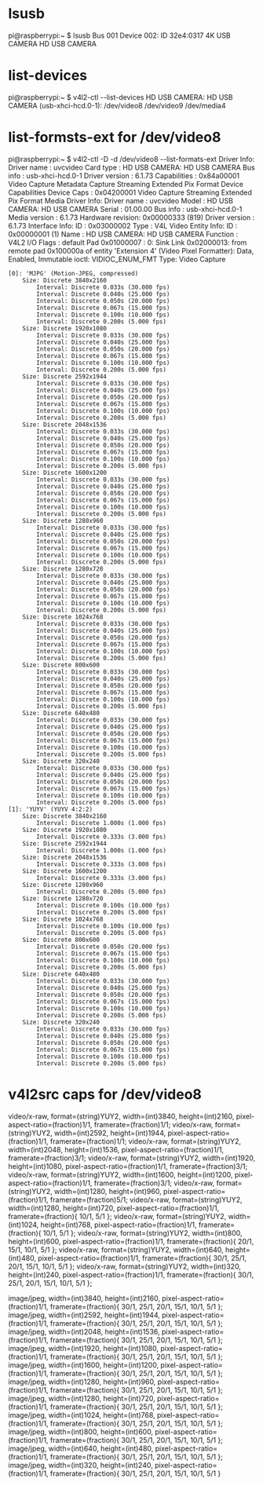 # lsusb 

pi@raspberrypi:~ $ lsusb
Bus 001 Device 002: ID 32e4:0317 4K USB CAMERA HD USB CAMERA

# list-devices 

pi@raspberrypi:~ $ v4l2-ctl --list-devices
HD USB CAMERA: HD USB CAMERA (usb-xhci-hcd.0-1):
	/dev/video8
	/dev/video9
	/dev/media4

# list-formsts-ext for /dev/video8

pi@raspberrypi:~ $ v4l2-ctl -D -d /dev/video8 --list-formats-ext
Driver Info:
	Driver name      : uvcvideo
	Card type        : HD USB CAMERA: HD USB CAMERA
	Bus info         : usb-xhci-hcd.0-1
	Driver version   : 6.1.73
	Capabilities     : 0x84a00001
		Video Capture
		Metadata Capture
		Streaming
		Extended Pix Format
		Device Capabilities
	Device Caps      : 0x04200001
		Video Capture
		Streaming
		Extended Pix Format
Media Driver Info:
	Driver name      : uvcvideo
	Model            : HD USB CAMERA: HD USB CAMERA
	Serial           : 01.00.00
	Bus info         : usb-xhci-hcd.0-1
	Media version    : 6.1.73
	Hardware revision: 0x00000333 (819)
	Driver version   : 6.1.73
Interface Info:
	ID               : 0x03000002
	Type             : V4L Video
Entity Info:
	ID               : 0x00000001 (1)
	Name             : HD USB CAMERA: HD USB CAMERA
	Function         : V4L2 I/O
	Flags            : default
	Pad 0x01000007   : 0: Sink
	  Link 0x02000013: from remote pad 0x100000a of entity 'Extension 4' (Video Pixel Formatter): Data, Enabled, Immutable
ioctl: VIDIOC_ENUM_FMT
	Type: Video Capture

	[0]: 'MJPG' (Motion-JPEG, compressed)
		Size: Discrete 3840x2160
			Interval: Discrete 0.033s (30.000 fps)
			Interval: Discrete 0.040s (25.000 fps)
			Interval: Discrete 0.050s (20.000 fps)
			Interval: Discrete 0.067s (15.000 fps)
			Interval: Discrete 0.100s (10.000 fps)
			Interval: Discrete 0.200s (5.000 fps)
		Size: Discrete 1920x1080
			Interval: Discrete 0.033s (30.000 fps)
			Interval: Discrete 0.040s (25.000 fps)
			Interval: Discrete 0.050s (20.000 fps)
			Interval: Discrete 0.067s (15.000 fps)
			Interval: Discrete 0.100s (10.000 fps)
			Interval: Discrete 0.200s (5.000 fps)
		Size: Discrete 2592x1944
			Interval: Discrete 0.033s (30.000 fps)
			Interval: Discrete 0.040s (25.000 fps)
			Interval: Discrete 0.050s (20.000 fps)
			Interval: Discrete 0.067s (15.000 fps)
			Interval: Discrete 0.100s (10.000 fps)
			Interval: Discrete 0.200s (5.000 fps)
		Size: Discrete 2048x1536
			Interval: Discrete 0.033s (30.000 fps)
			Interval: Discrete 0.040s (25.000 fps)
			Interval: Discrete 0.050s (20.000 fps)
			Interval: Discrete 0.067s (15.000 fps)
			Interval: Discrete 0.100s (10.000 fps)
			Interval: Discrete 0.200s (5.000 fps)
		Size: Discrete 1600x1200
			Interval: Discrete 0.033s (30.000 fps)
			Interval: Discrete 0.040s (25.000 fps)
			Interval: Discrete 0.050s (20.000 fps)
			Interval: Discrete 0.067s (15.000 fps)
			Interval: Discrete 0.100s (10.000 fps)
			Interval: Discrete 0.200s (5.000 fps)
		Size: Discrete 1280x960
			Interval: Discrete 0.033s (30.000 fps)
			Interval: Discrete 0.040s (25.000 fps)
			Interval: Discrete 0.050s (20.000 fps)
			Interval: Discrete 0.067s (15.000 fps)
			Interval: Discrete 0.100s (10.000 fps)
			Interval: Discrete 0.200s (5.000 fps)
		Size: Discrete 1280x720
			Interval: Discrete 0.033s (30.000 fps)
			Interval: Discrete 0.040s (25.000 fps)
			Interval: Discrete 0.050s (20.000 fps)
			Interval: Discrete 0.067s (15.000 fps)
			Interval: Discrete 0.100s (10.000 fps)
			Interval: Discrete 0.200s (5.000 fps)
		Size: Discrete 1024x768
			Interval: Discrete 0.033s (30.000 fps)
			Interval: Discrete 0.040s (25.000 fps)
			Interval: Discrete 0.050s (20.000 fps)
			Interval: Discrete 0.067s (15.000 fps)
			Interval: Discrete 0.100s (10.000 fps)
			Interval: Discrete 0.200s (5.000 fps)
		Size: Discrete 800x600
			Interval: Discrete 0.033s (30.000 fps)
			Interval: Discrete 0.040s (25.000 fps)
			Interval: Discrete 0.050s (20.000 fps)
			Interval: Discrete 0.067s (15.000 fps)
			Interval: Discrete 0.100s (10.000 fps)
			Interval: Discrete 0.200s (5.000 fps)
		Size: Discrete 640x480
			Interval: Discrete 0.033s (30.000 fps)
			Interval: Discrete 0.040s (25.000 fps)
			Interval: Discrete 0.050s (20.000 fps)
			Interval: Discrete 0.067s (15.000 fps)
			Interval: Discrete 0.100s (10.000 fps)
			Interval: Discrete 0.200s (5.000 fps)
		Size: Discrete 320x240
			Interval: Discrete 0.033s (30.000 fps)
			Interval: Discrete 0.040s (25.000 fps)
			Interval: Discrete 0.050s (20.000 fps)
			Interval: Discrete 0.067s (15.000 fps)
			Interval: Discrete 0.100s (10.000 fps)
			Interval: Discrete 0.200s (5.000 fps)
	[1]: 'YUYV' (YUYV 4:2:2)
		Size: Discrete 3840x2160
			Interval: Discrete 1.000s (1.000 fps)
		Size: Discrete 1920x1080
			Interval: Discrete 0.333s (3.000 fps)
		Size: Discrete 2592x1944
			Interval: Discrete 1.000s (1.000 fps)
		Size: Discrete 2048x1536
			Interval: Discrete 0.333s (3.000 fps)
		Size: Discrete 1600x1200
			Interval: Discrete 0.333s (3.000 fps)
		Size: Discrete 1280x960
			Interval: Discrete 0.200s (5.000 fps)
		Size: Discrete 1280x720
			Interval: Discrete 0.100s (10.000 fps)
			Interval: Discrete 0.200s (5.000 fps)
		Size: Discrete 1024x768
			Interval: Discrete 0.100s (10.000 fps)
			Interval: Discrete 0.200s (5.000 fps)
		Size: Discrete 800x600
			Interval: Discrete 0.050s (20.000 fps)
			Interval: Discrete 0.067s (15.000 fps)
			Interval: Discrete 0.100s (10.000 fps)
			Interval: Discrete 0.200s (5.000 fps)
		Size: Discrete 640x480
			Interval: Discrete 0.033s (30.000 fps)
			Interval: Discrete 0.040s (25.000 fps)
			Interval: Discrete 0.050s (20.000 fps)
			Interval: Discrete 0.067s (15.000 fps)
			Interval: Discrete 0.100s (10.000 fps)
			Interval: Discrete 0.200s (5.000 fps)
		Size: Discrete 320x240
			Interval: Discrete 0.033s (30.000 fps)
			Interval: Discrete 0.040s (25.000 fps)
			Interval: Discrete 0.050s (20.000 fps)
			Interval: Discrete 0.067s (15.000 fps)
			Interval: Discrete 0.100s (10.000 fps)
			Interval: Discrete 0.200s (5.000 fps)

# v4l2src caps for /dev/video8

video/x-raw, format=(string)YUY2, width=(int)3840, height=(int)2160, pixel-aspect-ratio=(fraction)1/1, framerate=(fraction)1/1; 
video/x-raw, format=(string)YUY2, width=(int)2592, height=(int)1944, pixel-aspect-ratio=(fraction)1/1, framerate=(fraction)1/1; 
video/x-raw, format=(string)YUY2, width=(int)2048, height=(int)1536, pixel-aspect-ratio=(fraction)1/1, framerate=(fraction)3/1; 
video/x-raw, format=(string)YUY2, width=(int)1920, height=(int)1080, pixel-aspect-ratio=(fraction)1/1, framerate=(fraction)3/1; 
video/x-raw, format=(string)YUY2, width=(int)1600, height=(int)1200, pixel-aspect-ratio=(fraction)1/1, framerate=(fraction)3/1; 
video/x-raw, format=(string)YUY2, width=(int)1280, height=(int)960, pixel-aspect-ratio=(fraction)1/1, framerate=(fraction)5/1; 
video/x-raw, format=(string)YUY2, width=(int)1280, height=(int)720, pixel-aspect-ratio=(fraction)1/1, framerate=(fraction){ 10/1, 5/1 }; 
video/x-raw, format=(string)YUY2, width=(int)1024, height=(int)768, pixel-aspect-ratio=(fraction)1/1, framerate=(fraction){ 10/1, 5/1 }; 
video/x-raw, format=(string)YUY2, width=(int)800, height=(int)600, pixel-aspect-ratio=(fraction)1/1, framerate=(fraction){ 20/1, 15/1, 10/1, 5/1 }; 
video/x-raw, format=(string)YUY2, width=(int)640, height=(int)480, pixel-aspect-ratio=(fraction)1/1, framerate=(fraction){ 30/1, 25/1, 20/1, 15/1, 10/1, 5/1 }; 
video/x-raw, format=(string)YUY2, width=(int)320, height=(int)240, pixel-aspect-ratio=(fraction)1/1, framerate=(fraction){ 30/1, 25/1, 20/1, 15/1, 10/1, 5/1 }; 

image/jpeg, width=(int)3840, height=(int)2160, pixel-aspect-ratio=(fraction)1/1, framerate=(fraction){ 30/1, 25/1, 20/1, 15/1, 10/1, 5/1 }; 
image/jpeg, width=(int)2592, height=(int)1944, pixel-aspect-ratio=(fraction)1/1, framerate=(fraction){ 30/1, 25/1, 20/1, 15/1, 10/1, 5/1 }; 
image/jpeg, width=(int)2048, height=(int)1536, pixel-aspect-ratio=(fraction)1/1, framerate=(fraction){ 30/1, 25/1, 20/1, 15/1, 10/1, 5/1 }; 
image/jpeg, width=(int)1920, height=(int)1080, pixel-aspect-ratio=(fraction)1/1, framerate=(fraction){ 30/1, 25/1, 20/1, 15/1, 10/1, 5/1 }; 
image/jpeg, width=(int)1600, height=(int)1200, pixel-aspect-ratio=(fraction)1/1, framerate=(fraction){ 30/1, 25/1, 20/1, 15/1, 10/1, 5/1 }; 
image/jpeg, width=(int)1280, height=(int)960, pixel-aspect-ratio=(fraction)1/1, framerate=(fraction){ 30/1, 25/1, 20/1, 15/1, 10/1, 5/1 }; 
image/jpeg, width=(int)1280, height=(int)720, pixel-aspect-ratio=(fraction)1/1, framerate=(fraction){ 30/1, 25/1, 20/1, 15/1, 10/1, 5/1 }; 
image/jpeg, width=(int)1024, height=(int)768, pixel-aspect-ratio=(fraction)1/1, framerate=(fraction){ 30/1, 25/1, 20/1, 15/1, 10/1, 5/1 }; 
image/jpeg, width=(int)800, height=(int)600, pixel-aspect-ratio=(fraction)1/1, framerate=(fraction){ 30/1, 25/1, 20/1, 15/1, 10/1, 5/1 }; 
image/jpeg, width=(int)640, height=(int)480, pixel-aspect-ratio=(fraction)1/1, framerate=(fraction){ 30/1, 25/1, 20/1, 15/1, 10/1, 5/1 }; 
image/jpeg, width=(int)320, height=(int)240, pixel-aspect-ratio=(fraction)1/1, framerate=(fraction){ 30/1, 25/1, 20/1, 15/1, 10/1, 5/1 }
